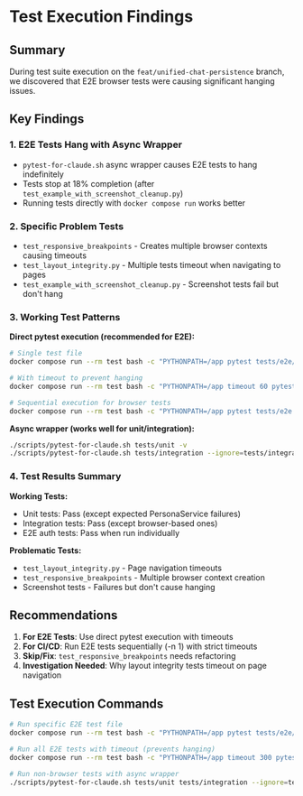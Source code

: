 # Test Execution Findings

## Summary

During test suite execution on the `feat/unified-chat-persistence` branch, we discovered that E2E browser tests were causing significant hanging issues.

## Key Findings

### 1. E2E Tests Hang with Async Wrapper
- `pytest-for-claude.sh` async wrapper causes E2E tests to hang indefinitely
- Tests stop at 18% completion (after `test_example_with_screenshot_cleanup.py`)
- Running tests directly with `docker compose run` works better

### 2. Specific Problem Tests
- `test_responsive_breakpoints` - Creates multiple browser contexts causing timeouts
- `test_layout_integrity.py` - Multiple tests timeout when navigating to pages
- `test_example_with_screenshot_cleanup.py` - Screenshot tests fail but don't hang

### 3. Working Test Patterns

**Direct pytest execution (recommended for E2E):**
```bash
# Single test file
docker compose run --rm test bash -c "PYTHONPATH=/app pytest tests/e2e/test_e2e_real_auth.py -v"

# With timeout to prevent hanging
docker compose run --rm test bash -c "PYTHONPATH=/app timeout 60 pytest tests/e2e/test_specific.py -v"

# Sequential execution for browser tests
docker compose run --rm test bash -c "PYTHONPATH=/app pytest tests/e2e -v -n 1"
```

**Async wrapper (works well for unit/integration):**
```bash
./scripts/pytest-for-claude.sh tests/unit -v
./scripts/pytest-for-claude.sh tests/integration --ignore=tests/integration/web/ -v
```

### 4. Test Results Summary

**Working Tests:**
- Unit tests: Pass (except expected PersonaService failures)
- Integration tests: Pass (except browser-based ones)
- E2E auth tests: Pass when run individually

**Problematic Tests:**
- `test_layout_integrity.py` - Page navigation timeouts
- `test_responsive_breakpoints` - Multiple browser context creation
- Screenshot tests - Failures but don't cause hanging

## Recommendations

1. **For E2E Tests**: Use direct pytest execution with timeouts
2. **For CI/CD**: Run E2E tests sequentially (-n 1) with strict timeouts
3. **Skip/Fix**: `test_responsive_breakpoints` needs refactoring
4. **Investigation Needed**: Why layout integrity tests timeout on page navigation

## Test Execution Commands

```bash
# Run specific E2E test file
docker compose run --rm test bash -c "PYTHONPATH=/app pytest tests/e2e/test_e2e_real_auth.py -v"

# Run all E2E tests with timeout (prevents hanging)
docker compose run --rm test bash -c "PYTHONPATH=/app timeout 300 pytest tests/e2e -v -n 1"

# Run non-browser tests with async wrapper
./scripts/pytest-for-claude.sh tests/unit tests/integration --ignore=tests/integration/web/ -v
```